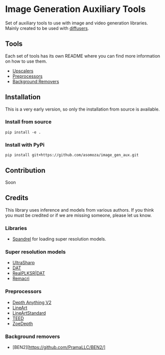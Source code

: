 <!---
 Copyright 2024 The HuggingFace Team. All rights reserved.

 Licensed under the Apache License, Version 2.0 (the "License");
 you may not use this file except in compliance with the License.
 You may obtain a copy of the License at

     http://www.apache.org/licenses/LICENSE-2.0

 Unless required by applicable law or agreed to in writing, software
 distributed under the License is distributed on an "AS IS" BASIS,
 WITHOUT WARRANTIES OR CONDITIONS OF ANY KIND, either express or implied.
 See the License for the specific language governing permissions and
 limitations under the License.
-->

# Image Generation Auxiliary Tools

Set of auxiliary tools to use with image and video generation libraries. Mainly created to be used with [diffusers](https://github.com/huggingface/diffusers).

## Tools

Each set of tools has its own README where you can find more information on how to use them.

* [Upscalers](https://github.com/asomoza/image_gen_aux/blob/main/src/image_gen_aux/upscalers/README.md)
* [Preprocessors](https://github.com/asomoza/image_gen_aux/blob/main/src/image_gen_aux/preprocessors/README.md)
* [Background Removers](https://github.com/asomoza/image_gen_aux/blob/main/src/image_gen_aux/background_removers/README.md)

## Installation

This is a very early version, so only the installation from source is available.

### Install from source

`pip install -e .`

### Install with PyPi

`pip install git+https://github.com/asomoza/image_gen_aux.git`

## Contribution

Soon

## Credits

This library uses inference and models from various authors. If you think you must be credited or if we are missing someone, please let us know.

### Libraries

* [Spandrel](https://github.com/chaiNNer-org/spandrel) for loading super resolution models.

### Super resolution models

* [UltraSharp](https://openmodeldb.info/models/4x-UltraSharp)
* [DAT](https://github.com/zhengchen1999/dat)
* [RealPLKSR|DAT](https://github.com/Phhofm/models)
* [Remacri](https://openmodeldb.info/models/4x-Remacri)

### Preprocessors

* [Depth Anything V2](https://depth-anything-v2.github.io)
* [LineArt](https://github.com/carolineec/informative-drawings)
* [LineArtStandard](https://github.com/Fannovel16/comfyui_controlnet_aux/blob/main/src/custom_controlnet_aux/lineart_standard/__init__.py)
* [TEED](https://github.com/xavysp/TEED)
* [ZoeDepth](https://github.com/isl-org/ZoeDepth)

### Background removers

* [BEN2][https://github.com/PramaLLC/BEN2/]